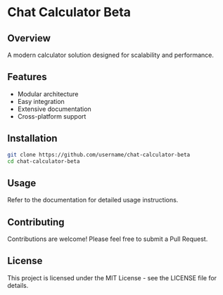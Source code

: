 # Chat Calculator Beta

## Overview
A modern calculator solution designed for scalability and performance.

## Features
- Modular architecture
- Easy integration
- Extensive documentation
- Cross-platform support

## Installation
```bash
git clone https://github.com/username/chat-calculator-beta
cd chat-calculator-beta
```

## Usage
Refer to the documentation for detailed usage instructions.

## Contributing
Contributions are welcome! Please feel free to submit a Pull Request.

## License
This project is licensed under the MIT License - see the LICENSE file for details.